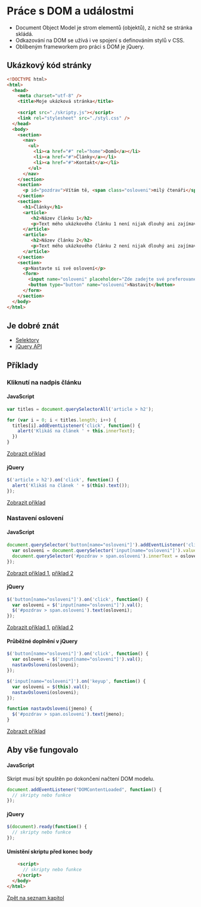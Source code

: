 # Práce s DOM a událostmi
* Document Object Model je strom elementů (objektů), z nichž se stránka skládá.
* Odkazování na DOM se užívá i ve spojení s definováním stylů v CSS.
* Oblíbeným frameworkem pro práci s DOM je jQuery.

## Ukázkový kód stránky
```html
<!DOCTYPE html>
<html>
  <head>
    <meta charset="utf-8" />
    <title>Moje ukázková stránka</title>  
  
    <script src="./skripty.js"></script>
    <link rel="stylesheet" src="./styl.css" />
  </head>
  <body>
    <section>
      <nav>
        <ul>
          <li><a href="#" rel="home">Domů</a></li>
          <li><a href="#">Články</a></li>
          <li><a href="#">Kontakt</a></li>
        </ul>
      </nav>
    </section>
    <section>
      <p id="pozdrav">Vítám tě, <span class="osloveni">milý čtenáři</span>!</p>
    </section>
    <section>
      <h1>Články</h1>
      <article>
         <h2>Název článku 1</h2>
         <p>Text mého ukázkového článku 1 není nijak dlouhý ani zajímavý, ale to nám pro ukázku nevadí.</p>
      </article>
      <article>
         <h2>Název článku 2</h2>
         <p>Text mého ukázkového článku 2 není nijak dlouhý ani zajímavý, ale to nám pro ukázku nevadí.</p>
      </article>
    </section>
    <section>
      <p>Nastavte si své oslovení</p>
      <form>
        <input name="osloveni" placeholder="Zde zadejte své preferované oslovení" />
        <button type="button" name="osloveni">Nastavit</button>
      </form>
    </section>
  </body>
</html>
```

## Je dobré znát
* [Selektory](https://www.w3schools.com/jquery/jquery_ref_selectors.asp)
* [jQuery API](https://api.jquery.com/)

## Příklady
### Kliknutí na nadpis článku
#### JavaScript
```javascript
var titles = document.querySelectorAll('article > h2');

for (var i = 0; i < titles.length; i++) {
  titles[i].addEventListener('click', function() {
    alert('Klikáš na článek ' + this.innerText);
  })	
}
```
[Zobrazit příklad](https://jsfiddle.net/kaspim/vfkzLsc9/6/)

#### jQuery
```javascript
$('article > h2').on('click', function() {
  alert('Klikáš na článek ' + $(this).text());
});
```
[Zobrazit příklad](https://jsfiddle.net/kaspim/vfkzLsc9/7/)

### Nastavení oslovení
#### JavaScript
```javascript
document.querySelector('button[name="osloveni"]').addEventListener('click', function () {
  var osloveni = document.querySelector('input[name="osloveni"]').value;
  document.querySelector('#pozdrav > span.osloveni').innerText = osloveni;
});
```
[Zobrazit příklad 1](https://jsfiddle.net/kaspim/vfkzLsc9/5/), [příklad 2](https://jsfiddle.net/kaspim/vfkzLsc9/4/)

#### jQuery
```javascript
$('button[name="osloveni"]').on('click', function() {
  var osloveni = $('input[name="osloveni"]').val();
  $('#pozdrav > span.osloveni').text(osloveni);
});
```
[Zobrazit příklad 1](https://jsfiddle.net/kaspim/vfkzLsc9/), [příklad 2](https://jsfiddle.net/kaspim/vfkzLsc9/1/)

#### Průběžné doplnění v jQuery
```javascript
$('button[name="osloveni"]').on('click', function() {
  var osloveni = $('input[name="osloveni"]').val();
  nastavOsloveni(osloveni);
});

$('input[name="osloveni"]').on('keyup', function() {
  var osloveni = $(this).val();
  nastavOsloveni(osloveni);
});

function nastavOsloveni(jmeno) {
  $('#pozdrav > span.osloveni').text(jmeno);
}
```
[Zobrazit příklad](https://jsfiddle.net/kaspim/vfkzLsc9/8/)

## Aby vše fungovalo
#### JavaScript
Skript musí být spuštěn po dokončení načtení DOM modelu.
```javascript
document.addEventListener("DOMContentLoaded", function() { 
  // skripty nebo funkce
});
```

#### jQuery
```javascript
$(document).ready(function() {
  // skripty nebo funkce
});
```

#### Umístění skriptu před konec body
```html
    <script>
      // skripty nebo funkce
    </script>
  </body>
</html>
```

[Zpět na seznam kapitol](https://github.com/kaspim/pgs-training-js-basics-srcs/)
